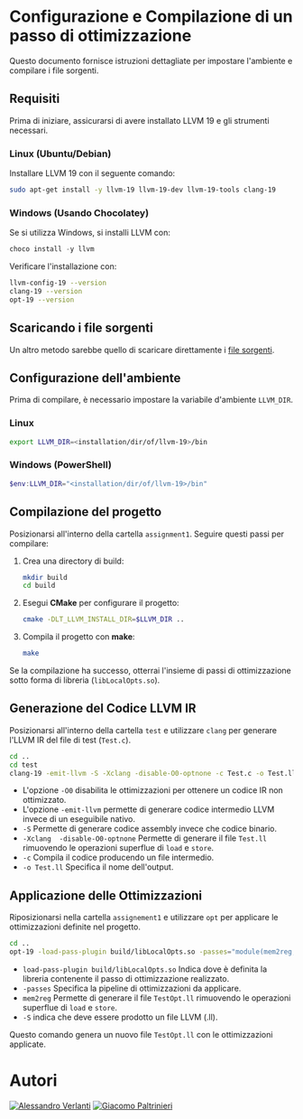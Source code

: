 # Configurazione e Compilazione di un passo di ottimizzazione

Questo documento fornisce istruzioni dettagliate per impostare l'ambiente e compilare i file sorgenti.

## Requisiti
Prima di iniziare, assicurarsi di avere installato LLVM 19 e gli strumenti necessari.

### **Linux (Ubuntu/Debian)**
Installare LLVM 19 con il seguente comando:
```sh
sudo apt-get install -y llvm-19 llvm-19-dev llvm-19-tools clang-19
```

### **Windows (Usando Chocolatey)**
Se si utilizza Windows, si installi LLVM con:
```powershell
choco install -y llvm
```

Verificare l'installazione con:
```sh
llvm-config-19 --version
clang-19 --version
opt-19 --version
```
## **Scaricando i file sorgenti**
Un altro metodo sarebbe quello di scaricare direttamente i [file sorgenti](https://github.com/llvm/llvm-project/releases/tag/llvmorg-19.1.7).

## **Configurazione dell'ambiente**
Prima di compilare, è necessario impostare la variabile d'ambiente `LLVM_DIR`.

### **Linux**
```sh
export LLVM_DIR=<installation/dir/of/llvm-19>/bin
```

### **Windows (PowerShell)**
```powershell
$env:LLVM_DIR="<installation/dir/of/llvm-19>/bin"
```

## **Compilazione del progetto**
Posizionarsi all'interno della cartella `assignment1`.
Seguire questi passi per compilare:

1. Crea una directory di build:
   ```sh
   mkdir build
   cd build
   ```

2. Esegui **CMake** per configurare il progetto:
   ```sh
   cmake -DLT_LLVM_INSTALL_DIR=$LLVM_DIR ..
   ```

3. Compila il progetto con **make**:
   ```sh
   make
   ```

Se la compilazione ha successo, otterrai l'insieme di passi di ottimizzazione sotto forma di libreria (`libLocalOpts.so`).

## **Generazione del Codice LLVM IR**
Posizionarsi all'interno della cartella `test` e utilizzare `clang` per generare l'LLVM IR del file di test (`Test.c`).

```sh
cd ..
cd test
clang-19 -emit-llvm -S -Xclang -disable-O0-optnone -c Test.c -o Test.ll
```
- L'opzione `-O0` disabilita le ottimizzazioni per ottenere un codice IR non ottimizzato.
- L'opzione `-emit-llvm` permette di generare codice intermedio LLVM invece di un eseguibile nativo.
- `-S` Permette di generare codice assembly invece che codice binario.
- `-Xclang  -disable-O0-optnone` Permette di generare il file `Test.ll` rimuovendo le operazioni superflue di `load` e `store`.
- `-c` Compila il codice producendo un file intermedio.
- `-o Test.ll` Specifica il nome dell'output.

## **Applicazione delle Ottimizzazioni**
Riposizionarsi nella cartella `assignement1` e utilizzare `opt` per applicare le ottimizzazioni definite nel progetto.

```sh
cd ..
opt-19 -load-pass-plugin build/libLocalOpts.so -passes="module(mem2reg,local-opts)" -S test/Test.ll -o test/TestOpt.ll
```
- `load-pass-plugin build/libLocalOpts.so` Indica dove è definita la libreria contenente il passo di ottimizzazione realizzato.
- `-passes` Specifica la pipeline di ottimizzazioni da applicare.
- `mem2reg` Permette di generare il file `TestOpt.ll` rimuovendo le operazioni superflue di `load` e `store`.
- `-S` indica che deve essere prodotto un file LLVM (.ll).

Questo comando genera un nuovo file `TestOpt.ll` con le ottimizzazioni applicate.

# **Autori**
[![Alessandro Verlanti](https://img.shields.io/badge/GitHub-Verlanti2002-blue?logo=github)](https://github.com/Verlanti2002)
[![Giacomo Paltrinieri](https://img.shields.io/badge/GitHub-GiacomoPaltrinieri-blue?logo=github)](https://github.com/GiacomoPaltrinieri)